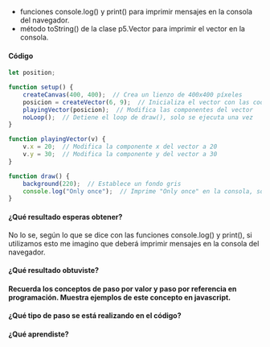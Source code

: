 - funciones console.log() y print() para imprimir mensajes en la consola del navegador. 
-  método toString() de la clase p5.Vector para imprimir el vector en la consola.

#### Código 
```js
let position;

function setup() {
    createCanvas(400, 400);  // Crea un lienzo de 400x400 píxeles
    posicion = createVector(6, 9);  // Inicializa el vector con las coordenadas (6, 9)
    playingVector(posicion);  // Modifica las componentes del vector
    noLoop();  // Detiene el loop de draw(), solo se ejecuta una vez
}

function playingVector(v) {
    v.x = 20;  // Modifica la componente x del vector a 20
    v.y = 30;  // Modifica la componente y del vector a 30
}

function draw() {
    background(220);  // Establece un fondo gris
    console.log("Only once");  // Imprime "Only once" en la consola, solo se ve una vez 
}
```
#### ¿Qué resultado esperas obtener?
No lo se, según lo que se dice con las funciones console.log() y print(), si utilizamos esto me imagino que deberá imprimir mensajes en la consola del navegador. 
#### ¿Qué resultado obtuviste?

#### Recuerda los conceptos de paso por valor y paso por referencia en programación. Muestra ejemplos de este concepto en javascript.

#### ¿Qué tipo de paso se está realizando en el código?

#### ¿Qué aprendiste?

